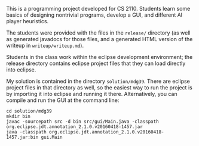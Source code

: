 This is a programming project developed for CS 2110.  Students learn some
basics of designing nontrivial programs, develop a GUI, and different AI player
heuristics.

The students were provided with the files in the `release/` directory (as well
as generated javadocs for those files, and a generated HTML version of the
writeup in `writeup/writeup.md`).

Students in the class work within the eclipse development environment; the
release directory contains eclipse project files that they can load directly
into eclipse.

My solution is contained in the directory `solution/mdg39`.  There are eclipse
project files in that directory as well, so the easiest way to run the project
is by importing it into eclipse and running it there.  Alternatively, you can
compile and run the GUI at the command line:

    cd solution/mdg39
    mkdir bin
    javac -sourcepath src -d bin src/gui/Main.java -classpath org.eclipse.jdt.annotation_2.1.0.v20160418-1457.jar 
    java -classpath org.eclipse.jdt.annotation_2.1.0.v20160418-1457.jar:bin gui.Main

